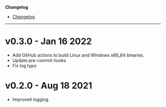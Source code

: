 **Changelog**

- [Changelog](#changelog)

---

# v0.3.0 - Jan 16 2022

- Add GitHub actions to build Linux and Windows x86_64 binaries.
- Update pre-commit hooks
- Fix log typo

# v0.2.0 - Aug 18 2021

- Improved logging.
